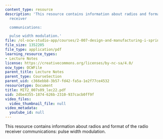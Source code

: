 ```yaml
---
content_type: resource
description: 'This resource contains information about radios and format of the radio
  receiver

  communications:

  pulse width modulation.'
file: /ol-ocw-studio-app/courses/2-007-design-and-manufacturing-i-spring-2009/2dbe43551874626b2310937cacb0ff9f_MIT2_007s09_lec22.pdf
file_size: 1352205
file_type: application/pdf
learning_resource_types:
- Lecture Notes
license: https://creativecommons.org/licenses/by-nc-sa/4.0/
ocw_type: OCWFile
parent_title: Lecture Notes
parent_type: CourseSection
parent_uid: c366ebb8-3b57-fd42-fa5a-1e2f77ce4532
resourcetype: Document
title: MIT2_007s09_lec22.pdf
uid: 2dbe4355-1874-626b-2310-937cacb0ff9f
video_files:
  video_thumbnail_file: null
video_metadata:
  youtube_id: null
---
```

This resource contains information about radios and format of the radio receiver
communications:
pulse width modulation.